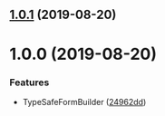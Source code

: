 ## [1.0.1](https://github.com/itigoore01/ngx-type-safe-reactive-form/compare/v1.0.0...v1.0.1) (2019-08-20)

# 1.0.0 (2019-08-20)


### Features

* TypeSafeFormBuilder ([24962dd](https://github.com/itigoore01/ngx-type-safe-reactive-form/commit/24962dd))
